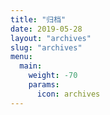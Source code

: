 ```yaml
---
title: "归档"
date: 2019-05-28
layout: "archives"
slug: "archives"
menu:
  main:
    weight: -70
    params: 
      icon: archives
---
```

